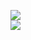 [![](https://img.shields.io/badge/Made%20With-Github%20Spray-lightgrey.svg?style=for-the-badge&logo=github)](https://github.com/Annihil/github-spray#4977)  
[![](https://i.imgur.com/2DrTn0Z.gif)](https://github.com/Annihil/github-spray)